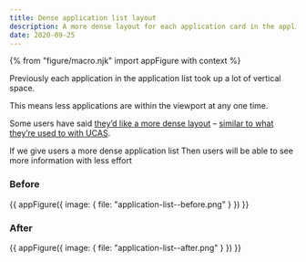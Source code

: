 ```yaml
---
title: Dense application list layout
description: A more dense layout for each application card in the application list.
date: 2020-09-25
---
```


{% from "figure/macro.njk" import appFigure with context %}

Previously each application in the application list took up a lot of vertical space.

This means less applications are within the viewport at any one time.

Some users have said [they’d like a more dense layout](https://lookback.io/watch/qhXsPhfvH8c8xYRkK?t=28m9s) – [similar to what they’re used to with UCAS](https://lookback.io/watch/qhXsPhfvH8c8xYRkK?t=33m40s).

If we give users a more dense application list
Then users will be able to see more information with less effort

### Before

{{ appFigure({
  image: {
    file: "application-list--before.png"
  }
}) }}

### After

{{ appFigure({
  image: {
    file: "application-list--after.png"
  }
}) }}
